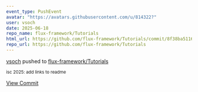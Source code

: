```yaml
---
event_type: PushEvent
avatar: "https://avatars.githubusercontent.com/u/814322?"
user: vsoch
date: 2025-06-18
repo_name: flux-framework/Tutorials
html_url: https://github.com/flux-framework/Tutorials/commit/8f38ba5116a5dad1b5c6bd6a63b6b80f5d042eef
repo_url: https://github.com/flux-framework/Tutorials
---
```


<a href='https://github.com/vsoch' target='_blank'>vsoch</a> pushed to <a href='https://github.com/flux-framework/Tutorials' target='_blank'>flux-framework/Tutorials</a>

<small>isc 2025: add links to readme</small>

<a href='https://github.com/flux-framework/Tutorials/commit/8f38ba5116a5dad1b5c6bd6a63b6b80f5d042eef' target='_blank'>View Commit</a>